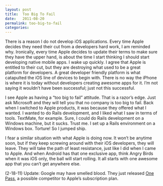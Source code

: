 ```yaml
---
layout: post
title:  Too Big To Fail
date:   2011-08-20
permalink: too-big-to-fail
categories:
---
```


There is a reason I do not develop iOS applications. Every time Apple decides they need their cut from a developers hard work, I am reminded why. Ironically, every time Apple decides to update their terms to make sure they have the upper hand, is about the time I start thinking I should start developing native mobile apps. I wake up quickly. I agree that Apple is entitled to their cut, but they are destroying what used to be a great platform for developers. A great developer friendly platform is what catapulted the iOS line of devices to begin with. There is no way the iPhone is where it is today without developers creating awesome apps for it. I’m not saying it wouldn’t have been successful; just not this successful.

I see Apple as having a “too big to fail” attitude. That is a razor’s edge. Just ask Microsoft and they will tell you that no company is too big to fail. Back when I switched to Apple products, it was because they offered what I wanted. I wanted to do Rails development, and I liked what I saw in terms of tools. TextMate, for example. Sure, I could do Rails development on a Windows machine, but it sucks. Trust me. I set up a Rails environment on a Windows box. Torture! So I jumped ship.

I fear a similar situation with what Apple is doing now. It won’t be anytime soon, but if they keep screwing around with their iOS developers, they will leave. They will take the path of least resistance, just like I did when I came to Apple. And when Android has that one exclusive app, think Angry Birds when it was iOS only, the ball will start rolling. It all starts with one awesome app that you can’t get anywhere else.

(2-18-11) Update: Google may have smelled blood. They just released <a href="http://www.google.com/landing/onepass/">One Pass</a>, a possible competitor to Apple’s subscription plan.
